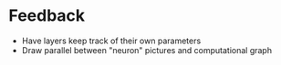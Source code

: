 # Feedback

- Have layers keep track of their own parameters
- Draw parallel between "neuron" pictures and computational graph
